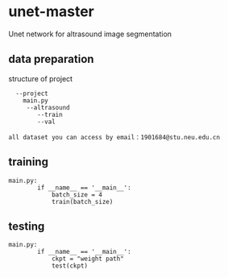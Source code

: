 # unet-master
Unet network for altrasound image segmentation
## data preparation
structure of project
```
  --project
  	main.py
  	 --altrasound
   		--train
   		--val

all dataset you can access by email：1901684@stu.neu.edu.cn
```
## training
```
main.py:
		if __name__ == '__main__':
    		batch_size = 4
    		train(batch_size)

```
## testing
```
main.py:
		if __name__ == '__main__':
			ckpt = "weight path"
			test(ckpt)

